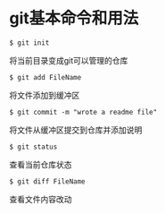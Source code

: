 # git基本命令和用法
`$ git init`  

将当前目录变成git可以管理的仓库  

`$ git add FileName`  

将文件添加到缓冲区  

`$ git commit -m "wrote a readme file"`  

将文件从缓冲区提交到仓库并添加说明  

`$ git status`  

查看当前仓库状态  

`$ git diff FileName`  

查看文件内容改动  

